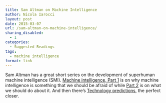 ```yaml
---
title: Sam Altman on Machine Intelligence
author: Nicola Iarocci
layout: post
date: 2015-03-07
url: /sam-altman-on-machine-intelligence/
sharing_disabled:
  - 1
categories:
  - Suggested Readings
tags:
  - machine intelligence
format: link
---
```

Sam Altman has a great short series on the development of superhuman machine intelligence (SMI). [Machine intelligence, Part 1][1] is on why machine intelligence is something that we should be afraid of while [Part 2][2] is on what we should do about it. And then there&#8217;s [Technology predictions][3], the perfect closer.

 [1]: http://blog.samaltman.com/machine-intelligence-part-1
 [2]: http://blog.samaltman.com/machine-intelligence-part-2
 [3]: http://blog.samaltman.com/technology-predictions
